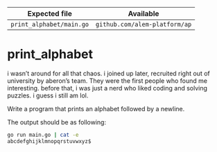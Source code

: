 | Expected file            | Available                     |
| ------------------------ | ----------------------------- |
| `print_alphabet/main.go` | `github.com/alem-platform/ap` |

# print_alphabet

<p data-story-username="a-J-nx">i wasn’t around for all that chaos. i joined up later, recruited right out of university by aberon’s team. They were the first people who found me interesting. before that, i was just a nerd who liked coding and solving puzzles. i guess i still am lol.</p>


Write a program that prints an alphabet followed by a newline.

The output should be as following:

```sh
go run main.go | cat -e
abcdefghijklmnopqrstuvwxyz$
```
